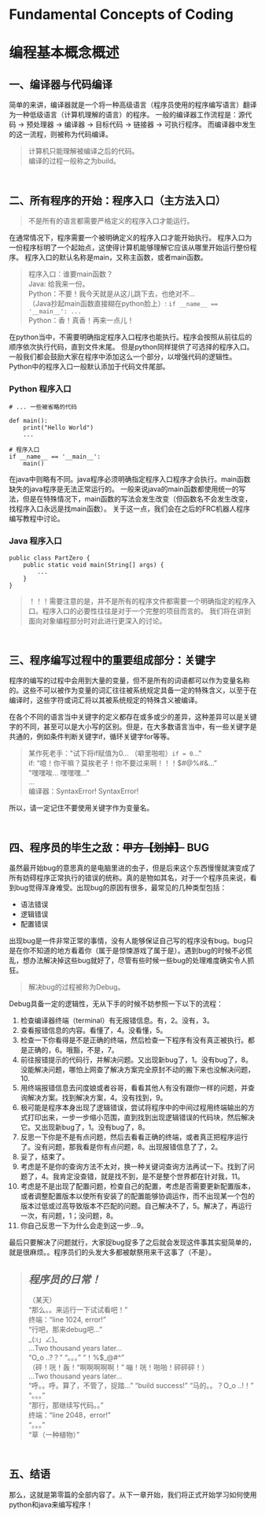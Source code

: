 # Fundamental Concepts of Coding
# 编程基本概念概述

## 一、编译器与代码编译
简单的来讲，编译器就是一个将一种高级语言（程序员使用的程序编写语言）翻译为一种低级语言（计算机理解的语言）的程序。
一般的编译器工作流程是：源代码 -> 预处理器 -> 编译器 -> 目标代码 -> 链接器 -> 可执行程序。
而编译器中发生的这一流程，则被称为代码编译。
> 计算机只能理解被编译之后的代码。
> <br>编译的过程一般称之为build。

## <br>二、所有程序的开始：程序入口（主方法入口）
> 不是所有的语言都需要严格定义的程序入口才能运行。

在通常情况下，程序需要一个被明确定义的程序入口才能开始执行。
程序入口为一份程序标明了一个起始点，这使得计算机能够理解它应该从哪里开始运行整份程序。
程序入口的默认名称是main，又称主函数，或者main函数。

> 程序入口：谁要main函数？
> <br> Java: 给我来一份。
> <br>Python：不要！我今天就是从这儿跳下去，也绝对不...
<br>（Java抄起main函数直接糊在python脸上）: `if __name__ == '__main__': ...`
> <br>Python：香！真香！再来一点儿！

在python当中，不需要明确指定程序入口程序也能执行。程序会按照从前往后的顺序依次执行代码，直到文件末尾。
但是python同样提供了可选择的程序入口。一般我们都会鼓励大家在程序中添加这么一个部分，以增强代码的逻辑性。
Python中的程序入口一般默认添加于代码文件尾部。

### Python 程序入口
```
# ... 一些被省略的代码

def main():
    print("Hello World")
    ...

# 程序入口
if __name__ == '__main__':
    main()
```

在java中则略有不同。java程序必须明确指定程序入口程序才会执行。main函数缺失的java程序是无法正常运行的。
一般来说java的main函数都使用统一的写法，但是在特殊情况下，main函数的写法会发生改变（但函数名不会发生改变，找程序入口永远是找main函数）。
关于这一点，我们会在之后的FRC机器人程序编写教程中讨论。

### Java 程序入口
```
public class PartZero {
    public static void main(String[] args) {
        ...
    }
}
```

> ！！！需要注意的是，并不是所有的程序文件都需要一个明确指定的程序入口。程序入口的必要性往往是对于一个完整的项目而言的。
我们将在讲到面向对象编程部分时对此进行更深入的讨论。


## <br> 三、程序编写过程中的重要组成部分：关键字
程序的编写的过程中会用到大量的变量，但不是所有的词语都可以作为变量名称的。这些不可以被作为变量的词汇往往被系统规定具备一定的特殊含义，以至于在编译时，这些字符或词汇将以其被系统规定的特殊含义被编译。

在各个不同的语言当中关键字的定义都存在或多或少的差异，这种差异可以是关键字的不同，甚至可以是大小写的区别。但是，在大多数语言当中，有一些关键字是共通的，例如条件判断关键字if，循环关键字for等等。

> 某作死老手："试下将if赋值为0... （噼里啪啦）`if = 0`..."
> <br>if: “噫！你干嘛？莫挨老子！你不要过来啊！！！$#@%#&…”
> <br>"嘿嘿唉... 嘿嘿嘿..."
> <br>...
> <br>编译器：SyntaxError! SyntaxError!

所以，请一定记住不要使用关键字作为变量名。

## <br> 四、程序员的毕生之敌：~~甲方【划掉】~~ BUG
虽然最开始bug的意思真的是电脑里进的虫子，但是后来这个东西慢慢就演变成了所有妨碍程序正常执行的错误的统称。真的是物如其名，对于一个程序员来说，看到bug觉得浑身难受。出现bug的原因有很多，最常见的几种类型包括：
- 语法错误
- 逻辑错误
- 配置错误

出现bug是一件非常正常的事情，没有人能够保证自己写的程序没有bug。bug只是在你不知道的地方看着你（属于是惊悚游戏了属于是）。遇到bug的时候不必慌乱，想办法解决掉这些bug就好了，尽管有些时候一些bug的处理难度确实令人抓狂。

> 解决bug的过程被称为Debug。

Debug具备一定的逻辑性，无从下手的时候不妨参照一下以下的流程：

1. 检查编译器终端（terminal）有无报错信息。有，2。没有，3。
2. 查看报错信息的内容。看懂了，4。没看懂，5。
3. 检查一下你看得是不是正确的终端，然后检查一下程序有没有真正被执行。都是正确的，6。哦豁，不是，7。
4. 前往报错提示的代码行，并解决问题。又出现新bug了，1。没有bug了，8。没能解决问题，哪怕上网查了解决方案完全原封不动的搬下来也没解决问题，10.
5. 用终端报错信息去问度娘或者谷哥，看看其他人有没有跟你一样的问题，并查询解决方案。找到解决方案，4。没有找到，9。
6. 极可能是程序本身出现了逻辑错误，尝试将程序中的中间过程用终端输出的方式打印出来，一步一步缩小范围，直到找到出现逻辑错误的代码块，然后解决它。又出现新bug了，1。没有bug了，8。
7. 反思一下你是不是有点问题，然后去看看正确的终端，或者真正把程序运行了。没有问题，那我看是你有点问题，8。出现报错信息了了，2。
8. 妥了，结束了。
9. 考虑是不是你的查询方法不太对，换一种关键词查询方法再试一下。找到了问题了，4。我肯定没查错，就是找不到，是不是整个世界都在针对我，11。
10. 考虑是不是出现了配置问题，检查自己的配置，考虑是否需要更新配置版本，或者调整配置版本以使所有安装了的配置能够协调运作，而不出现某一个包的版本过低或过高导致版本不匹配的问题。自己解决不了，5。解决了，再运行一次，有问题，1；没问题，8。
11. 你自己反思一下为什么会走到这一步...9。

最后只要解决了问题就行，大家捉bug捉多了之后就会发现这件事其实挺简单的，就是很麻烦。。程序员们的头发大多都被献祭用来干这事了（不是）。

> ## *程序员的日常！*
> （某天）
> <br> “那么。。来运行一下试试看吧！”
> <br> 终端：“line 1024, error!”
> <br> “行吧，那来debug吧...”
> <br> \_(:ι」∠)\_
> <br> ...Two thousand years later...
> <br> “O_o ..?？” “。。。” “！%$_@#^”
> <br> （砰！咣！轰！“啊啊啊啊啊！” 嘣！咣！啪啪！砰砰砰！）
> <br> ...Two thousand years later...
> <br> “呼。。呼。算了，不管了，捉踏...” “build success!” “马的。。？O_o ..!！” “。。。”
> <br> “那行，那继续写代码。。”
> <br> 终端：“line 2048，error!”
> <br> “。。。”
> <br> “草（一种植物）”

## <br> 五、结语
那么，这就是第零篇的全部内容了。从下一章开始，我们将正式开始学习如何使用python和java来编写程序！